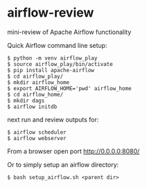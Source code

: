 # airflow-review
mini-review of Apache Airflow functionality


Quick Airflow command line setup:

    $ python -m venv airflow_play
    $ source airflow_play/bin/activate
    $ pip install apache-airflow
    $ cd airflow_play/
    $ mkdir airflow_home
    $ export AIRFLOW_HOME='pwd' airflow_home
    $ cd airflow_home/
    $ mkdir dags
    $ airflow initdb
    
next run and review outputs for:

    $ airflow scheduler
    $ airflow webserver
    
From a browser open port http://0.0.0.0:8080/

Or to simply setup an airflow directory:

    $ bash setup_airflow.sh <parent dir>
